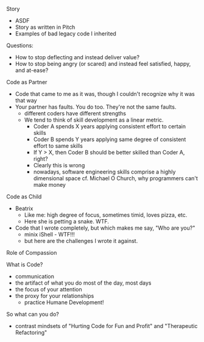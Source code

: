 Story
* ASDF
* Story as written in Pitch
* Examples of bad legacy code I inherited

Questions:
* How to stop deflecting and instead deliver value?
* How to stop being angry (or scared) and instead feel satisfied, happy, and at-ease?

Code as Partner
* Code that came to me as it was, though I couldn't recognize why it was that way
* Your partner has faults. You do too. They're not the same faults.
  - different coders have different strengths
  - We tend to think of skill development as a linear metric.
    - Coder A spends X years applying consistent effort to certain skills
    - Coder B spends Y years applying same degree of consistent effort
        to same skills
    - If Y > X, then Coder B should be better skilled than Coder A, right?
    - Clearly this is wrong
    - nowadays, software engineering skills comprise a highly dimensional space
      cf. Michael O Church, why programmers can't make money

Code as Child
* Beatrix
  - Like me: high degree of focus, sometimes timid, loves pizza, etc.
  - Here she is petting a snake. WTF.
* Code that I wrote completely, but which makes me say, "Who are you?"
  - minix iShell - WTF!!!
  - but here are the challenges I wrote it against.

Role of Compassion

What is Code?
* communication
* the artifact of what you do most of the day, most days
* the focus of your attention
* the proxy for your relationships
  - practice Humane Development!

So what can you do?
* contrast mindsets of "Hurting Code for Fun and Profit" and "Therapeutic Refactoring"
